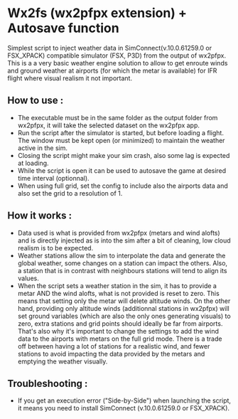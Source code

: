 # Wx2fs (wx2pfpx extension) + Autosave function
Simplest script to inject weather data in SimConnect(v.10.0.61259.0 or FSX_XPACK) compatible simulator (FSX, P3D) from the output of wx2pfpx. This is a a very basic weather engine solution to allow to get enroute winds and ground weather at airports (for which the metar is available) for IFR flight where visual realism it not important.

## How to use :
- The executable must be in the same folder as the output folder from wx2pfpx, it will take the selected dataset on the wx2pfpx app.
- Run the script after the simulator is started, but before loading a flight. The window must be kept open (or minimized) to maintain the weather active in the sim.
- Closing the script might make your sim crash, also some lag is expected at loading.
- While the script is open it can be used to autosave the game at desired time interval (optionnal).
- When using full grid, set the config to include also the airports data and also set the grid to a resolution of 1.


## How it works :
- Data used is what is provided from wx2pfpx (metars and wind alofts) and is directly injected as is into the sim after a bit of cleaning, low cloud realism is to be expected.
- Weather stations allow the sim to interpolate the data and generate the global weather, some changes on a station can impact the others. Also, a station that is in contrast with neighbours stations will tend to align its values.
- When the script sets a weather station in the sim, it has to provide a metar AND the wind alofts, what is not provided is reset to zero. This means that setting only the metar will delete altitude winds. On the other hand, providing only altitude winds (additionnal stations in wx2pfpx) will set ground variables (which are also the only ones generating visuals) to zero, extra stations and grid points should ideally be far from airports. That's also why it's important to change the settings to add the wind data to the airports with metars on the full grid mode. There is a trade off between having a lot of stations for a realistic wind, and fewer stations to avoid impacting the data provided by the metars and emptying the weather visually.

## Troubleshooting :
- If you get an execution error ("Side-by-Side") when launching the script, it means you need to install SimConnect (v.10.0.61259.0 or FSX_XPACK).
